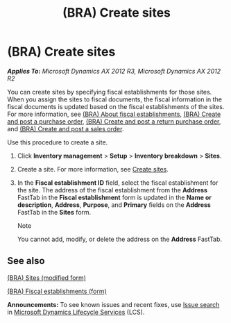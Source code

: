 ﻿---
title: (BRA) Create sites
TOCTitle: (BRA) Create sites
ms:assetid: e245b8b5-0d37-41c4-bce2-f2c4f2db0299
ms:mtpsurl: https://technet.microsoft.com/en-us/library/JJ923395(v=AX.60)
ms:contentKeyID: 52075280
ms.date: 04/18/2014
mtps_version: v=AX.60
f1_keywords:
- Site
- BRA
- brazil
---

# (BRA) Create sites 


_**Applies To:** Microsoft Dynamics AX 2012 R3, Microsoft Dynamics AX 2012 R2_

You can create sites by specifying fiscal establishments for those sites. When you assign the sites to fiscal documents, the fiscal information in the fiscal documents is updated based on the fiscal establishments of the sites. For more information, see [(BRA) About fiscal establishments](bra-about-fiscal-establishments.md), [(BRA) Create and post a purchase order](bra-create-and-post-a-purchase-order.md), [(BRA) Create and post a return purchase order](bra-create-and-post-a-return-purchase-order.md), and [(BRA) Create and post a sales order](bra-create-and-post-a-sales-order.md).

Use this procedure to create a site.

1.  Click **Inventory management** \> **Setup** \> **Inventory breakdown** \> **Sites**.

2.  Create a site. For more information, see [Create sites](create-sites.md).

3.  In the **Fiscal establishment ID** field, select the fiscal establishment for the site. The address of the fiscal establishment from the **Address** FastTab in the **Fiscal establishment** form is updated in the **Name or description**, **Address**, **Purpose**, and **Primary** fields on the **Address** FastTab in the **Sites** form.
    

    > [!NOTE]
    > <P>You cannot add, modify, or delete the address on the <STRONG>Address</STRONG> FastTab.</P>



## See also

[(BRA) Sites (modified form)](https://technet.microsoft.com/en-us/library/jj923394\(v=ax.60\))

[(BRA) Fiscal establishments (form)](https://technet.microsoft.com/en-us/library/jj933531\(v=ax.60\))

  
**Announcements:** To see known issues and recent fixes, use [Issue search](http://go.microsoft.com/fwlink/?linkid=389258) in [Microsoft Dynamics Lifecycle Services](http://go.microsoft.com/fwlink/?linkid=306505) (LCS).

